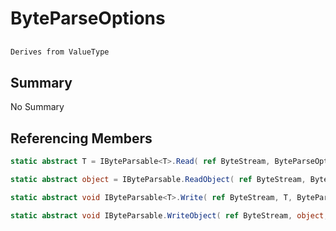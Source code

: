 # ByteParseOptions

## 
```c#
Derives from ValueType
```

## Summary

No Summary
## Referencing Members

```c#
static abstract T = IByteParsable<T>.Read( ref ByteStream, ByteParseOptions ) 
```
```c#
static abstract object = IByteParsable.ReadObject( ref ByteStream, ByteParseOptions ) 
```
```c#
static abstract void IByteParsable<T>.Write( ref ByteStream, T, ByteParseOptions ) 
```
```c#
static abstract void IByteParsable.WriteObject( ref ByteStream, object, ByteParseOptions ) 
```
